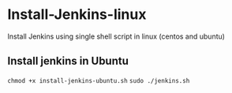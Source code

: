 # Install-Jenkins-linux


Install Jenkins using single shell script in linux (centos and ubuntu)

## Install jenkins in Ubuntu
   `chmod +x install-jenkins-ubuntu.sh`
   `sudo ./jenkins.sh`
